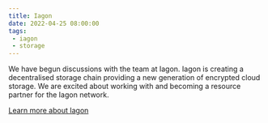 ```yaml
---
title: Iagon
date: 2022-04-25 08:00:00
tags:
 - iagon
 - storage
---
```

We have begun discussions with the team at Iagon. Iagon is creating a decentralised storage chain providing a new generation of encrypted cloud storage. We are excited about working with and becoming a resource partner for the Iagon network.

[Learn more about Iagon](https://iagon.com)